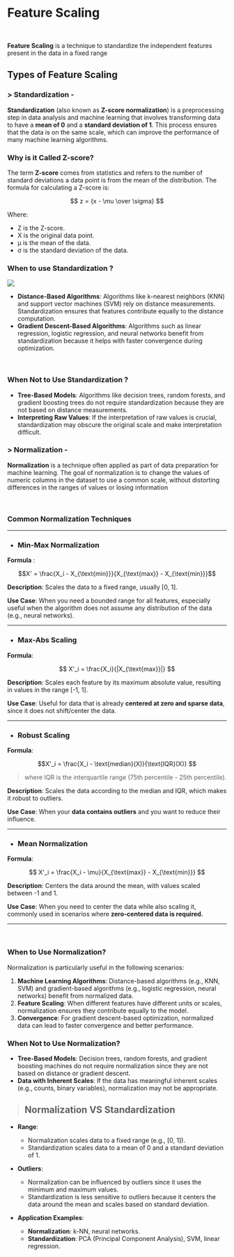 # Feature Scaling

<br>

**Feature Scaling** is a technique to standardize the independent features present in the data in a fixed range

## Types of Feature Scaling 

### > Standardization - 
**Standardization** (also known as **Z-score normalization**) is a preprocessing step in data analysis and machine learning that involves transforming data to have a **mean of 0** and a **standard deviation of 1**. This process ensures that the data is on the same scale, which can improve the performance of many machine learning algorithms.
### Why is it Called Z-score?

The term **Z-score** comes from statistics and refers to the number of standard deviations a data point is from the mean of the distribution. The formula for calculating a Z-score is:

$$ z = {x -  \mu  \over  \sigma} $$




Where:
-   Z is the Z-score.
-   X is the original data point.
-   μ is the mean of the data.
-   σ is the standard deviation of the data.

### When to use Standardization ?
![](https://miro.medium.com/v2/resize:fit:700/0*pF6aefM2Xy7r-3cH.png)

- **Distance-Based Algorithms**: Algorithms like k-nearest neighbors (KNN) and support vector machines (SVM) rely on distance measurements. Standardization ensures that features contribute equally to the distance computation.
- **Gradient Descent-Based Algorithms**: Algorithms such as linear regression, logistic regression, and neural networks benefit from standardization because it helps with faster convergence during optimization.
<br>

### When Not to Use Standardization ?

-   **Tree-Based Models**: Algorithms like decision trees, random forests, and gradient boosting trees do not require standardization because they are not based on distance measurements.
-   **Interpreting Raw Values**: If the interpretation of raw values is crucial, standardization may obscure the original scale and make interpretation difficult.

### > Normalization  - 

**Normalization** is a technique often applied as part of data preparation for machine learning. The goal of normalization is to change the values of numeric columns in the dataset to use a common scale, without distorting differences in the ranges of values or losing information

<br>

### Common Normalization Techniques
---
- ### Min-Max Normalization

**Formula** :

$$X' = \frac{X_i - X_{\text{min}}}{X_{\text{max}} - X_{\text{min}}}$$

**Description**: Scales the data to a fixed range, usually [0, 1].

**Use Case**: When you need a bounded range for all features, especially useful when the algorithm does not assume any distribution of the data (e.g., neural networks).

---

- ### Max-Abs Scaling

**Formula**:

$$ X'_i = \frac{X_i}{|X_{\text{max}}|} $$

**Description**: Scales each feature by its maximum absolute value, resulting in values in the range [-1, 1].

**Use Case**: Useful for data that is already **centered at zero and sparse data**, since it does not shift/center the data.

---

- ### Robust Scaling

**Formula**: 

$$X'_i = \frac{X_i - \text{median}(X)}{\text{IQR}(X)} $$

>  where IQR is the interquartile range (75th percentile - 25th percentile).

**Description**: Scales the data according to the median and IQR, which makes it robust to outliers.

**Use Case**: When your **data contains outliers** and you want to reduce their influence.

---


- ### Mean Normalization

**Formula**:

$$
X'_i = \frac{X_i - \mu}{X_{\text{max}} - X_{\text{min}}}
$$


**Description**: Centers the data around the mean, with values scaled between -1 and 1.

**Use Case**: When you need to center the data while also scaling it, commonly used in scenarios where **zero-centered data is required.**

---

<br>

### When to Use Normalization?

Normalization is particularly useful in the following scenarios:

1.  **Machine Learning Algorithms**: Distance-based algorithms (e.g., KNN, SVM) and gradient-based algorithms (e.g., logistic regression, neural networks) benefit from normalized data.
2.  **Feature Scaling**: When different features have different units or scales, normalization ensures they contribute equally to the model.
3.  **Convergence**: For gradient descent-based optimization, normalized data can lead to faster convergence and better performance.


### When Not to Use Normalization?

-   **Tree-Based Models**: Decision trees, random forests, and gradient boosting machines do not require normalization since they are not based on distance or gradient descent.
-   **Data with Inherent Scales**: If the data has meaningful inherent scales (e.g., counts, binary variables), normalization may not be appropriate.

>## Normalization VS Standardization 
-   **Range**:
    
    -   Normalization scales data to a fixed range (e.g., [0, 1]).
    -   Standardization scales data to a mean of 0 and a standard deviation of 1.
-   **Outliers**:
    
    -   Normalization can be influenced by outliers since it uses the minimum and maximum values.
    -   Standardization is less sensitive to outliers because it centers the data around the mean and scales based on standard deviation.
-   **Application Examples**:
    
    -   **Normalization**: k-NN, neural networks.
    -   **Standardization**: PCA (Principal Component Analysis), SVM, linear regression.